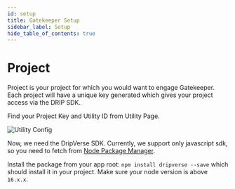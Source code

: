 ```yaml
---
id: setup
title: Gatekeeper Setup
sidebar_label: Setup
hide_table_of_contents: true
---
```


# Project
Project is your project for which you would want to engage Gatekeeper. Each project will have a unique key generated which gives your project access via the DRIP SDK.

Find your Project Key and Utility ID from Utility Page.

![Utility Config](/docs/assets/examples/utility-config.png "Utility Config")

Now, we need the DripVerse SDK. Currently, we support only javascript sdk, so you need to fetch from [Node Package Manager](https://www.npmjs.com/package/dripverse).

Install the package from your app root: `npm install dripverse --save` which should install it in your project. Make sure your node version is above `16.x.x`.
